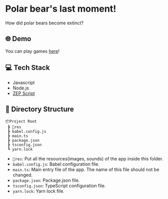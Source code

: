 # Polar bear's last moment!

How did polar bears become extinct?


## 🌐 Demo
You can play games [here](https://zep.us/play/8GBG3w)!

## 💻 Tech Stack
- Javascript
- Node.js
- [ZEP Script](https://docs-kr.zep.us/creator/zep-script)


## 📁 Directory Structure

```
📦Project Root
 ┣ 📂res
 ┣ babel.config.js
 ┣ main.ts
 ┣ package.json
 ┣ tsconfig.json
 ┗ yarn.lock
```

- `📂res`: Put all the resources(images, sounds) of the app inside this folder.
- `babel.config.js`: Babel configuration file.
- `main.ts`: Main entry file of the app. The name of this file should not be changed.
- `package.json`: Package.json file.
- `tsconfig.json`: TypeScript configuration file.
- `yarn.lock`: Yarn lock file.


